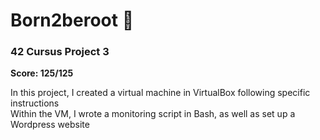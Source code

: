 # Born2beroot 🐧

### 42 Cursus Project 3

**Score: 125/125**

In this project, I created a virtual machine in VirtualBox following specific instructions <br/>
Within the VM, I wrote a monitoring script in Bash, as well as set up a Wordpress website
